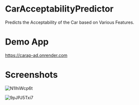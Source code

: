 # CarAcceptabilityPredictor
Predicts the Acceptability of the Car based on Various Features.

# Demo App
https://carap-ad.onrender.com

# Screenshots
![N1lhiWcp6t](https://user-images.githubusercontent.com/29508011/221406831-586307a7-fe81-4428-bdde-3e9fd367eb5d.png)

![9pJPJ5Txi7](https://user-images.githubusercontent.com/29508011/221406845-2da1d529-3439-4750-a426-ced63221ba8f.png)
